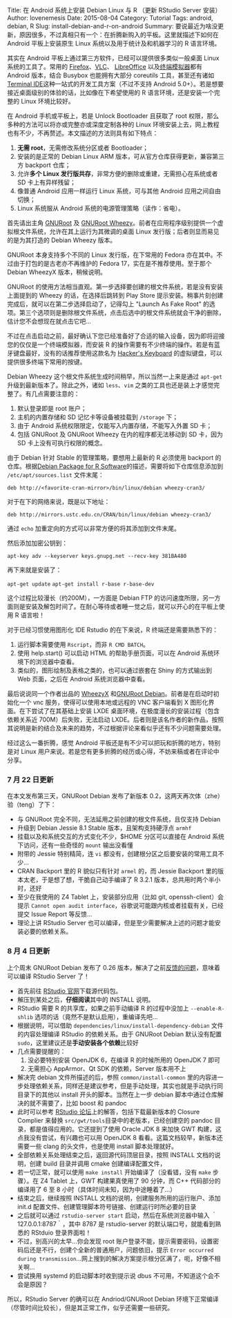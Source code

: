 Title: 在 Android 系统上安装 Debian Linux 与 R （更新 RStudio Server 安装）
Author: lovenemesis
Date: 2015-08-04
Category: Tutorial
Tags: android, debian, R
Slug: install-debian-and-r-on-android
Summary: 要说最近为啥没更新，原因很多，不过真相只有一个：在折腾新购入的平板。这里就描述下如何在 Android 平板上安装原生 Linux 系统以及用于统计及和机器学习的 R 语言环境。

其实在 Android 平板上通过第三方软件，已经可以提供很多类似一般桌面 Linux 系统的工具了。常用的 [Firefox](https://play.google.com/store/apps/details?id=org.mozilla.firefox&hl=en)、[VLC](https://play.google.com/store/apps/details?id=org.videolan.vlc&hl=en)、 [LibreOffice](https://play.google.com/store/apps/details?id=org.documentfoundation.libreoffice&hl=en) 以及[终端模拟器](https://play.google.com/store/apps/details?id=jackpal.androidterm&hl=en)都有 Android 版本，结合 Busybox 也能拥有大部分 coreutils 工具，甚至还有诸如 [Terminal IDE](https://play.google.com/store/apps/details?id=com.spartacusrex.spartacuside&hl=en)这种一站式的开发工具方案（不过不支持 Android 5.0+）。若是想要接近桌面级别的体验的话，比如像在下希望使用的 R 语言环境，还是安装一个完整的 Linux 环境比较好。

在 Android 手机或平板上，若是 Unlock Bootloader 且获取了 root 权限，那么多种的方法可以将亦或完整亦或深度定制各种的 Linux 环境安装上去，网上教程也有不少，不再赘述。本文描述的方法则具有如下特点：

1. **无需 root**，无需修改系统分区或者 Bootloader；
2. 安装的是正常的 Debian Linux ARM 版本，可从官方仓库获得更新，兼容第三方 backport 仓库；
3. 允许**多个 Linux 发行版共存**，非常方便的删除或重建，无需担心在系统或者 SD 卡上有异样残留；
4. 像普通 Android 应用一样运行 Linux 系统，可与其他 Android 应用之间自由切换；
5. Linux 系统服从 Android 系统的电源管理策略（读作：省电）。 

首先请出主角 [GNURoot](https://play.google.com/store/apps/details?id=champion.gnuroot&hl=en) 及 [GNURoot Wheezy](https://play.google.com/store/apps/details?id=champion.gnuroot.wheezy&hl=en)。前者在应用程序级别提供一个虚拟根文件系统，允许在其上运行为其微调的桌面 Linux 发行版；后者则显而易见的是为其打造的 Debian Wheezy 版本。

GNURoot 本身支持多个不同的 Linux 发行版，在下常用的 Fedora 亦在其中。不过由于打包的是古老亦不再维护的 Fedora 17，实在是不推荐使用。至于那个 Debian WheezyX 版本，稍候说明。

GNURoot 的使用方法相当直观。第一步选择要创建的根文件系统，若是没有安装上面提到的 Wheezy 的话，在选择后跳转到 Play Store 提示安装。稍事片刻创建完成后，就可以在第二步选择启动了，记得勾上 "Launch As Fake Root" 的选项。第三个选项则是删除根文件系统，点击后选中的根文件系统就会干净的删除，估计您不会想现在就点击它吧…

不过在点击启动之前，最好确认下您已经准备好了合适的输入设备，因为即将迎接您的仅仅是一个终端模拟器，而安装 R 的操作需要有不少终端的操作。若是有蓝牙键盘最好，没有的话推荐使用这款名为 [Hacker's Keyboard](https://play.google.com/store/apps/details?id=org.pocketworkstation.pckeyboard&hl=en) 的虚拟键盘，可以提供很多终端下常用的按键。

Debian Wheezy 这个根文件系统生成时间稍早，所以当然一上来是通过 `apt-get` 升级到最新版本了。除此之外，诸如 `less`、`vim` 之类的工具也还是装上才感觉完整了。有几点需要注意的：

1. 默认登录即是 root 账户；
2. 主机的内置存储和 SD 记忆卡等设备被挂载到 `/storage` 下；
3. 由于 Android 系统权限限定，仅能写入内置存储，不能写入外置 SD 卡；
4. 包括 GNURoot 及 GNURoot Wheezy 在内的程序都无法移动到 SD 卡，因为 SD 卡上没有可执行权限的概念。

由于 Debian 针对 Stable 的管理策略，要想用上最新的 R 必须使用 backport 的仓库。根据[Debian Package for R Software](https://mirrors.ustc.edu.cn/CRAN/bin/linux/debian/README.html#debian_wheezy_oldstable)的描述，需要将如下仓库信息添加到 `/etc/apt/sources.list` 文件末尾：

`deb http://<favorite-cran-mirror>/bin/linux/debian wheezy-cran3/`

对于在下的网络来说，既是以下地址：

`deb http://mirrors.ustc.edu.cn/CRAN/bin/linux/debian wheezy-cran3/`

通过 `echo` 加重定向的方式可以非常方便的将其添加到文件末尾。

然后添加加密公钥到：

`apt-key adv --keyserver keys.gnupg.net --recv-key 381BA480`

再下来就是安装了：

`apt-get update`
`apt-get install r-base r-base-dev`

这个过程比较漫长（约200M），一方面是 Debian FTP 的访问速度所限，另一方面则是安装及解包时间了。在耐心等待或者睡一觉之后，就可以开心的在平板上使用 R 语言啦！

对于已经习惯使用图形化 IDE Rstudio 的在下来说，R 终端还是需要熟悉下的：

1. 运行脚本需要使用 `Rscript`，而非 `R CMD BATCH`。
2. 使用 help.start() 可以启动 HTML 的帮助手册页面，可以在 Android 系统环境下的浏览器中查看。
3. 类似的，图形绘制及表格之类的，也可以通过嵌套在 Shiny 的方式输出到 Web 页面，之后在 Android 系统浏览器中查看。

最后说说同一个作者出品的 [WheezyX](https://play.google.com/store/apps/details?id=champion.gnuroot.wheezyx) 和[GNURoot Debian](https://play.google.com/store/apps/details?id=com.gnuroot.debian)。前者是在启动时初始化一个 vnc 服务，使得可以使用本地或远程的 VNC 客户端看到 X 图形化界面。在下尝试了在其基础上安装 LXDE 桌面环境，在极度漫长的安装过程（包含依赖关系近 700M）后失败，无法启动 LXDE。后者则是该名作者的新作品，按照其说明是新的结合及未来的趋势，不过根据评论来看似乎还有不少问题需要处理。

经过这么一番折腾，感觉 Android 平板还是有不少可以把玩和折腾的地方，特别是对 Linux 用户来说。若是您有更多折腾的经历或心得，不妨来稿或者在评论中分享。

### 7 月 22 日更新

在本文发布第三天，GNURoot Debian 发布了新版本 0.2，这两天再次体（zhe）验（teng）了下：

* 与 GNURoot 完全不同，无法延用之前创建的根文件系统，且仅支持 Debian
* 升级到 Debian Jessie 8.1 Stable 版本，且架构支持硬浮点 `armhf`
* 挂载以及和系统交互的方式变化不少，$HOME 分区可以直接在 Android 系统下访问，还有一些奇怪的 `mount` 输出没看懂
* 附带的 Jessie 特别精简，连 `vi` 都没有，创建根分区之后要安装的常用工具不少…
* CRAN Backport 里的 R 貌似只有针对 `armel` 的，而 Jessie Backport 里的版本太老，于是想了想，干脆自己动手编译了 R 3.2.1 版本，总共用时两个半小时，还好
* 至少在我使用的 Z4 Tablet 上，安装部分应用（比如 git, openssh-client）会提示 `Cannot open audit interface`，谷歌说可能跟内核或者挂载有关，已经提交 Issue Report 等反馈…
* 理论上讲 RStudio Server 也可以编译，但是至少需要解决上述的问题才能安装必要的依赖关系。

### 8 月 4 日更新

上个周末 GNURoot Debian 发布了 0.26 版本，解决了之前[反馈的问题](https://github.com/corbinlc/GNURootDebian/issues/5)，意味着可以编译 RStudio Server 了！

* 首先前往 [RStudio 官网](https://www.rstudio.com/products/rstudio/download-server/)下载源代码包。
* 解压到某处之后，**仔细阅读**其中的 INSTALL 说明。
* RStudio 需要 R 的共享库，如果之前手动编译 R 的过程中没加上 `--enable-R-shlib` 选项的话（竟然不是默认启用），重编译先吧…
* 根据说明，可以借助 `dependencies/linux/install-dependency-debian` 文件的内容处理编译 RStudio 的依赖关系。由于 GNURoot Debian 默认没有配置 `sudo`，这里建议还是**手动安装各个依赖**比较好
* 几点需要提醒的：
  1. 没必要特别安装 OpenJDK 6，在编译 R 的时候所用的 OpenJDK 7 即可
  2. 无需担心 AppArmor、Qt SDK 的依赖，Server 版本用不上
* 解决完 debian 文件所描述的后，参照 `common/install-common` 里的内容进一步处理依赖关系，同样还是建议参考，但是手动处理，其实也就是手动执行同目录下的其他以 install 开头的脚本。当然在上一步 debian 脚本中通过仓库解决的就不需要了，比如 boost 和 pandoc
* 此时可以参考 [RStudio 论坛](https://support.rstudio.com/hc/communities/public/questions/200656557-Building-RStudio-on-Ubuntu-Linux-on-ARM)上的解答，包括下载最新版本的 Closure Complier 来替换 `src/gwt/tools`目录中的老版本，已经创建空的 pandoc 目录，都是值得应用的。它还提到了使用 Oracle JDK 8 来加快 GWT 构建，这点我没有尝试，有兴趣也可以用 OpenJDK 8 看看。这篇文档较早，新版本还需要一些 clang 的头文件，也是使用 install 脚本处理就好。
* 全部依赖关系处理结束之后，返回源代码顶层目录，按照 INSTALL 文档的说明，创建 build 目录并调用 cmake 创建编译配置文件，
* 若一切正常，就可以使用 `make install` 开始编译了（没看错，没有 `make` 步骤）。在 Z4 Tablet 上，GWT 构建果真使用了 90 分钟，而 C++ 代码部分的编译用了 6 至 8 小时（具体时间未知，因为中途睡着了…）
* 结束之后，继续按照 INSTALL 文档的说明，创建服务所用的运行账户、添加 init.d 配置文件、创建管理脚本符号链接、创建运行时所必要的目录
* 之后就可以通过 `rstudio-server start` 启动，然后在系统浏览器中输入 ｀127.0.0.1:8787｀，其中 8787 是 rstudio-server 的默认端口号，就能看到熟悉的 RStduio 登录界面啦！
* 不过，别高兴的太早…你会发现 root 账户登录不能，提示需要密码，设置密码后还是不行，创建个全新的普通用户，问题依旧，提示 `Error occurred during transmission`…网上搜到的解决方案提示根分区满了，呃，好像不相关啊…
* 尝试换用 systemd 的启动脚本时收到提示说 dbus 不可用，不知道这个会不会是原因？

所以，RStudio Server 的确可以在 Andriod/GNURoot Debian 环境下正常编译（尽管时间比较长），但是其正常工作，似乎还需要一些研究。
